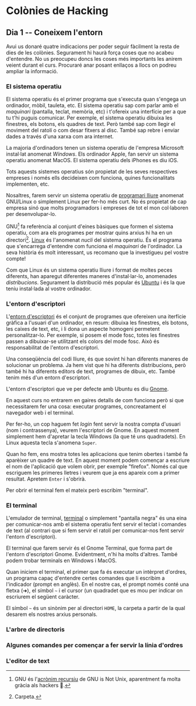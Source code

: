 # Colònies de Hacking

## Dia 1 -- Coneixem l'entorn

Avui us donaré quatre indicacions per poder seguir fàcilment la resta de dies
de les colònies. Segurament hi haurà força coses que no acabeu d'entendre. No
us preocupeu doncs les coses més importants les anirem veient durant el curs.
Procuraré anar posant enllaços a llocs on podreu ampliar la informació.

### El sistema operatiu

El sistema operatiu és el primer programa que s'executa quan s'engega un
ordinador, mòbil, tauleta, etc. El sistema operatiu sap com parlar amb el
*maquinari* (pantalla, teclat, memòria, etc) i t'ofereix una interfície per a
que tu t'hi puguis comunicar. Per exemple, el sistema operatiu dibuixa les
finestres, els botons, els quadres de text. Però també sap com llegir el
moviment del ratolí o com desar fitxers al disc. També sap rebre i enviar dades
a través d'una xarxa com ara internet.

La majoria d'ordinadors tenen un sistema operatiu de l'empresa Microsoft
instal·lat anomenat *Windows*. Els ordinador Apple, fan servir un sistema
operatiu anomenat MacOS. El sistema operatiu dels iPhones es diu iOS.

Tots aquests sistemes operatius són propietat de les seves respectives empreses
i només ells decideixen com funciona, quines funcionalitats implementen, etc.

Nosaltres, farem servir un sistema operatiu de [programari
lliure](https://ca.wikipedia.org/wiki/Programari_lliure) anomenat GNU/Linux o
simplement Linux per fer-ho més curt. No és propietat de cap empresa sinó que
molts programadors i empreses de tot el mon col·laboren per desenvolupar-lo.

GNU[^1] fa referència al conjunt d'eines bàsiques que formen el sistema
operatiu, com ara els programes per mostrar quins arxius hi ha en un
directori[^2]. [Linux](https://ca.wikipedia.org/wiki/Linux) és l'anomenat
*nucli* del sistema operatiu. És el programa que s'encarrega d'entendre com
funciona el *maquinari* de l'ordinador. La seva història és molt interessant,
us recomano que la investigueu pel vostre compte!

Com que Linux és un sistema operatiu lliure i format de moltes peces diferents,
han aparegut diferentes maneres d'instal·lar-lo, anomenades *distribucions*.
Segurament la distribució més popular és [Ubuntu](https://ubuntu.com/) i és la
que teniu instal·lada al vostre ordinador.

[^1]: GNU és l'[acrònim
    recursiu](https://ca.wikipedia.org/wiki/Acr%C3%B2nim_recursiu) de GNU is
    Not Unix, aparentment fa molta gràcia als hackers 🤷.

[^2]: Carpeta.

### L'entorn d'escriptori

L'[entorn d'escriptori](https://ca.wikipedia.org/wiki/Entorn_d%27escriptori) és
el conjunt de programes que ofereixen una iterfície gràfica a l'usuari d'un
ordinador, en resum: dibuixa les finestres, els botons, les caixes de text,
etc, i li dona un aspecte homogeni permetent personalitzar-lo. Per exemple, si
posem el mode fosc, totes les finestres passen a dibuixar-se utilitzant els
colors del mode fosc. Això és responsabilitat de l'entorn d'escriptori.

Una conseqüència del codi lliure, és que sovint hi han diferents maneres de
solucionar un problema. Ja hem vist que hi ha diferents distribucions, però
també hi ha diferents editors de text, programes de dibuix, etc. També tenim
més d'un entorn d'escriptori.

L'entorn d'escriptori que ve per defecte amb Ubuntu es diu
[Gnome](https://www.gnome.org/).

En aquest curs no entrarem en gaires detalls de com funciona però si que
necessitarem fer una cosa: executar programes, concreatament el navegador web i
el terminal.

Per fer-ho, un cop haguem fet *login* fent servir la nostra compta d'usuari
(nom i contrassenya), veurem l'escriptori de Gnome. En aquest moment simplement
hem d'apretar la tecla Windows (la que té uns quadradets). En Linux aquesta
tecla s'anomena `Super`.

Quan ho fem, ens mostra totes les aplicacions que tenim obertes i també fa
aparèixer un quadre de text. En aquest moment podem començar a escriure el nom
de l'aplicació que volem obrir, per exemple "firefox". Només cal que escriguem
les primeres lletres i veurem que ja ens apareix com a primer resultat. Apretem
`Enter` i s'obrirà.

Per obrir el terminal fem el mateix però escribim "terminal".

### El terminal

L'emulador de terminal,
[terminal](https://ca.wikipedia.org/wiki/Terminal_d%27ordinador) o simplement
"pantalla negra" és una eina per comunicar-nos amb el sistema operatiu fent
servir el teclat i comandes de text (al contrari que si fem servir el ratolí
per comunicar-nos fent servir l'entorn d'escriptori).

El terminal que farem servir és el Gnome Terminal, que forma part de l'entorn
d'escriptori Gnome. Evidentment, n'hi ha molts d'altres. També podem trobar
terminals en Windows i MacOS.

Quan iniciem el terminal, el primer que fa és executar un intèrpret d'ordres,
un programa capaç d'entendre certes comandes que li escribim a l'indicador
(prompt en anglès). En el nostre cas, el prompt només conté una fletxa (➜), el
símbol `~` i el cursor (un quadradet que es mou per indicar on escriurem el
següent caràcter.

El símbol `~` és un sinònim per al directori `HOME`, la carpeta a partir de la
qual desarem els nostres arxius personals.

### L'arbre de directoris

### Algunes comandes per començar a fer servir la línia d'ordres

### L'editor de text
